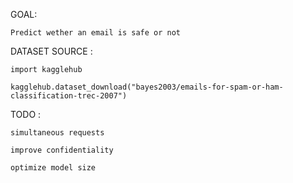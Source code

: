 GOAL:

    Predict wether an email is safe or not

DATASET SOURCE :

    import kagglehub

    kagglehub.dataset_download("bayes2003/emails-for-spam-or-ham-classification-trec-2007")

TODO :

    simultaneous requests

    improve confidentiality

    optimize model size